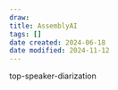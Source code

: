 ```yaml
---
draw:
title: AssemblyAI
tags: []
date created: 2024-06-18
date modified: 2024-11-12
---
```


top-speaker-diarization

<!-- more -->
